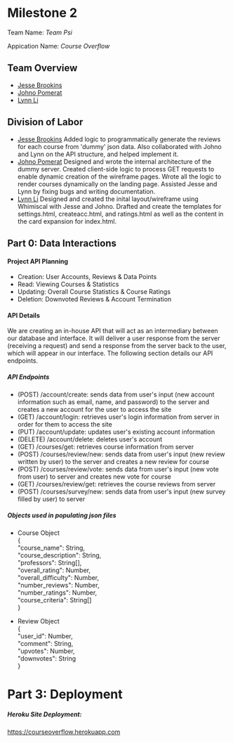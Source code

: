# Milestone 2

Team Name: *Team Psi*

Appication Name: *Course Overflow*

## Team Overview
* [Jesse Brookins](https://github.com/Merlin1A)
* [Johno Pomerat](https://github.com/sperek27)
* [Lynn Li](https://github.com/lynnli0)

## Division of Labor
* [Jesse Brookins](https://github.com/Merlin1A)
Added logic to programmatically generate the reviews for each course from 'dummy' json data. Also collaborated with Johno and Lynn on the API structure, and helped implement it. 
* [Johno Pomerat](https://github.com/sperek27)
Designed and wrote the internal architecture of the dummy server. Created
client-side logic to process GET requests to enable dynamic creation of the
wireframe pages. Wrote all the logic to render courses dynamically on the
landing page. Assisted Jesse and Lynn by fixing bugs and writing documentation.
* [Lynn Li](https://github.com/lynnli0)
Designed and created the inital layout/wireframe using Whimiscal with Jesse and Johno. Drafted and create the templates for settings.html, createacc.html, and ratings.html as well as the content in the card expansion for index.html.

## Part 0: Data Interactions

#### Project API Planning
* Creation: User Accounts, Reviews & Data Points
* Read: Viewing Courses & Statistics
* Updating: Overall Course Statistics & Course Ratings
* Deletion: Downvoted Reviews & Account Termination

#### API Details 
We are creating an in-house API that will act as an intermediary between our database and interface. It will deliver a user response from the server (receiving a request) and send a response from the server back to the user, which will appear in our interface. The following section details our API endpoints.

##### API Endpoints
* (POST) /account/create: sends data from user's input (new account information such as email, name, and password) to the server and creates a new account for the user to access the site
* (GET) /account/login: retrieves user's login information from server in order for them to access the site
* (PUT) /account/update: updates user's existing account information
* (DELETE) /account/delete: deletes user's account 
* (GET) /courses/get: retrieves course information from server
* (POST) /courses/review/new: sends data from user's input (new review written by user) to the server and creates a new review for course 
* (POST) /courses/review/vote: sends data from user's input (new vote from user) to server and creates new vote for course
* (GET) /courses/review/get: retrieves the course reviews from server 
* (POST) /courses/survey/new: sends data from user's input (new survey filled by user) to server 

##### Objects used in populating json files
* Course Object <br />
{ <br />
  "course_name": String,<br />
  "course_description": String, <br />
  "professors": String[], <br />
  "overall_rating": Number, <br />
  "overall_difficulty": Number, <br />
  "number_reviews": Number, <br />
  "number_ratings": Number, <br />
  "course_criteria": String[] <br />
}

* Review Object <br />
{ <br />
  "user_id": Number, <br />
  "comment": String, <br />
  "upvotes": Number, <br />
  "downvotes": String <br />
}

# Part 3: Deployment

##### Heroku Site Deployment:
https://courseoverflow.herokuapp.com
